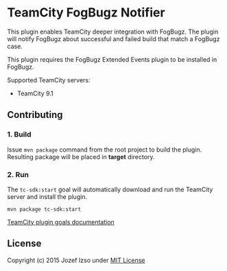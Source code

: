 TeamCity FogBugz Notifier
==============================================================

This plugin enables TeamCity deeper integration with FogBugz.
The plugin will notify FogBugz about successful and failed build
that match a FogBugz case.

This plugin requires the FogBugz Extended Events plugin to be
installed in FogBugz.

Supported TeamCity servers:
* TeamCity 9.1


## Contributing

### 1. Build
Issue `mvn package` command from the root project to build the plugin.
Resulting package will be placed in **target** directory. 

### 2. Run

The `tc-sdk:start` goal will automatically download and run the TeamCity server
and install the plugin.

```
mvn package tc-sdk:start
```

[TeamCity plugin goals documentation](https://github.com/JetBrains/teamcity-sdk-maven-plugin#plugin-goals)


## License

Copyright (c) 2015 Jozef Izso under [MIT License](LICENSE)
